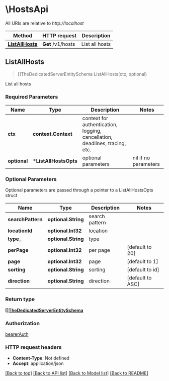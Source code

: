 # \HostsApi

All URIs are relative to *http://localhost*

Method | HTTP request | Description
------------- | ------------- | -------------
[**ListAllHosts**](HostsApi.md#ListAllHosts) | **Get** /v1/hosts | List all hosts



## ListAllHosts

> []TheDedicatedServerEntitySchema ListAllHosts(ctx, optional)

List all hosts

### Required Parameters


Name | Type | Description  | Notes
------------- | ------------- | ------------- | -------------
**ctx** | **context.Context** | context for authentication, logging, cancellation, deadlines, tracing, etc.
 **optional** | ***ListAllHostsOpts** | optional parameters | nil if no parameters

### Optional Parameters

Optional parameters are passed through a pointer to a ListAllHostsOpts struct


Name | Type | Description  | Notes
------------- | ------------- | ------------- | -------------
 **searchPattern** | **optional.String**|  search pattern | 
 **locationId** | **optional.Int32**|  location | 
 **type_** | **optional.String**|  type | 
 **perPage** | **optional.Int32**|  per page | [default to 20]
 **page** | **optional.Int32**|  page | [default to 1]
 **sorting** | **optional.String**|  sorting | [default to id]
 **direction** | **optional.String**|  direction | [default to ASC]

### Return type

[**[]TheDedicatedServerEntitySchema**](The_Dedicated_Server_Entity_Schema.md)

### Authorization

[bearerAuth](../README.md#bearerAuth)

### HTTP request headers

- **Content-Type**: Not defined
- **Accept**: application/json

[[Back to top]](#) [[Back to API list]](../README.md#documentation-for-api-endpoints)
[[Back to Model list]](../README.md#documentation-for-models)
[[Back to README]](../README.md)


